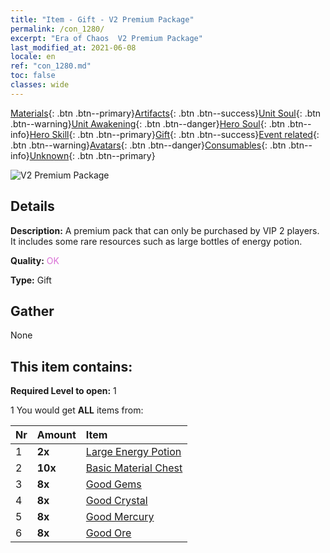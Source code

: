 ```yaml
---
title: "Item - Gift - V2 Premium Package"
permalink: /con_1280/
excerpt: "Era of Chaos  V2 Premium Package"
last_modified_at: 2021-06-08
locale: en
ref: "con_1280.md"
toc: false
classes: wide
---
```

 [Materials](/Items/){: .btn .btn--primary}[Artifacts](/Items/Artifacts/){: .btn .btn--success}[Unit Soul](/Items/UnitSoul/){: .btn .btn--warning}[Unit Awakening](/Items/UnitAwakening/){: .btn .btn--danger}[Hero Soul](/Items/HeroSoul/){: .btn .btn--info}[Hero Skill](/Items/HeroSkill/){: .btn .btn--primary}[Gift](/Items/Gift/){: .btn .btn--success}[Event related](/Items/Events/){: .btn .btn--warning}[Avatars](/Items/Avatars/){: .btn .btn--danger}[Consumables](/Items/Consumables/){: .btn .btn--info}[Unknown](/Items/Unknown/){: .btn .btn--primary}

 ![V2 Premium Package](/images/t/i_905002.png)

## Details
 **Description:** A premium pack that can only be purchased by VIP 2 players. It includes some rare resources such as large bottles of energy potion.

 **Quality:** <span style="color: #DA70D6">OK</span>

 **Type:** Gift

## Gather

  None

## This item contains:

 **Required Level to open:** 1

 1 You would get **ALL** items  from:

  | Nr | Amount |     Item    |
  |:---|:-------|:------------|
  | 1 |  **2x** | [Large Energy Potion](/Items/con_706/) |  | 
  | 2 |  **10x** | [Basic Material Chest](/Items/con_756/) |  | 
  | 3 |  **8x** | [Good Gems](/Items/mat_16/) |  | 
  | 4 |  **8x** | [Good Crystal](/Items/mat_17/) |  | 
  | 5 |  **8x** | [Good Mercury](/Items/mat_14/) |  | 
  | 6 |  **8x** | [Good Ore](/Items/mat_12/) |  | 
